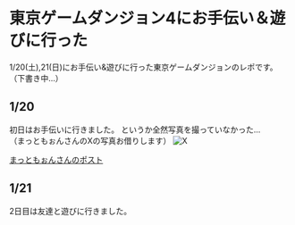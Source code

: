 # 東京ゲームダンジョン4にお手伝い＆遊びに行った

1/20(土),21(日)にお手伝い&遊びに行った東京ゲームダンジョンのレポです。  
（下書き中...）  


## 1/20

初日はお手伝いに行きました。
というか全然写真を撮っていなかった...  
（まっともぉんさんのXの写真お借りします）
![X](/images/2024012301/booth.jpeg)

[まっともぉんさんのポスト](https://x.com/matsu_friends/status/1748907073658933530)


## 1/21

2日目は友達と遊びに行きました。





